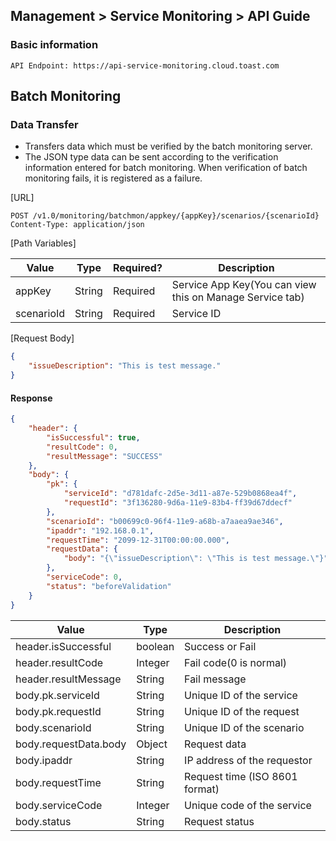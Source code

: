 ## Management > Service Monitoring > API Guide

### Basic information
```
API Endpoint: https://api-service-monitoring.cloud.toast.com
```

## Batch Monitoring

### Data Transfer
-  Transfers data which must be verified by the batch monitoring server.
- The JSON type data can be sent according to the verification information entered for batch monitoring. When verification of batch monitoring fails, it is registered as a failure.

[URL]
```
POST /v1.0/monitoring/batchmon/appkey/{appKey}/scenarios/{scenarioId}
Content-Type: application/json
```

[Path Variables]

| Value |	Type | Required? |	Description |
|---|---|---|--|
| appKey | String | Required | Service App Key(You can view this on Manage Service tab) |
| scenarioId | String | Required | Service ID |

[Request Body]
```json
{
    "issueDescription": "This is test message."
}
```


#### Response
```json
{
    "header": {
        "isSuccessful": true,
        "resultCode": 0,
        "resultMessage": "SUCCESS"
    },
    "body": {
        "pk": {
            "serviceId": "d781dafc-2d5e-3d11-a87e-529b0868ea4f",
            "requestId": "3f136280-9d6a-11e9-83b4-ff39d67ddecf"
        },
        "scenarioId": "b00699c0-96f4-11e9-a68b-a7aaea9ae346",
        "ipaddr": "192.168.0.1",
        "requestTime": "2099-12-31T00:00:00.000",
        "requestData": {
            "body": "{\"issueDescription\": \"This is test message.\"}"
        },
        "serviceCode": 0,
        "status": "beforeValidation"
    }
}
```

| Value | Type | Description |
|---|---|---|
| header.isSuccessful | boolean | Success or Fail |
| header.resultCode | Integer | Fail code(0 is normal) |
| header.resultMessage | String | Fail message |
| body.pk.serviceId | String | Unique ID of the service |
| body.pk.requestId | String | Unique ID of the request |
| body.scenarioId | String | Unique ID of the scenario |
| body.requestData.body | Object | Request data |
| body.ipaddr | String | IP address of the requestor |
| body.requestTime | String | Request time (ISO 8601 format) |
| body.serviceCode | Integer | Unique code of the service |
| body.status | String | Request status |
